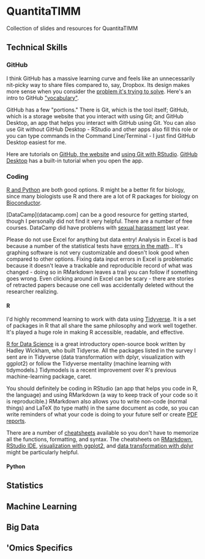# QuantitaTIMM
Collection of slides and resources for QuantitaTIMM

## Technical Skills

### GitHub

I think GitHub has a massive learning curve and feels like an unnecessarily nit-picky way to share files compared to, say, Dropbox. Its design makes more sense when you consider the [problem it's trying to solve](https://betterexplained.com/articles/a-visual-guide-to-version-control/). Here's an intro to GitHub ["vocabulary"](https://medium.com/crowdbotics/a-dead-simple-intro-to-github-for-the-non-technical-f9d56410a856).

GitHub has a few "portions." There is Git, which is the tool itself; GitHub, which is a storage website that you interact with using Git; and GitHub Desktop, an app that helps you interact with GitHub using Git. You can also use Git without GitHub Desktop - RStudio and other apps also fill this role or you can type commands in the Command Line/Terminal - I just find GitHub Desktop easiest for me.

Here are tutorials on [GitHub, the website](https://lgatto.github.io/github-intro/) and [using Git with RStudio](https://jennybc.github.io/2014-05-12-ubc/ubc-r/session03_git.html). [GitHub Desktop](https://desktop.github.com/) has a built-in tutorial when you open the app.

### Coding

[R and Python](https://towardsdatascience.com/from-r-vs-python-to-r-and-python-aa25db33ce17) are both good options. R might be a better fit for biology, since many biologists use R and there are a lot of R packages for biology on [Bioconductor](http://bioconductor.org/).

[DataCamp](datacamp.com] can be a good resource for getting started, though I personally did not find it very helpful. There are a number of free courses. DataCamp did have problems with [sexual harassment](https://www.datacamp.com/community/blog/working-ideal-independent-third-party-review-of-datacamp) last year.

Please do not use Excel for anything but data entry! Analysis in Excel is bad because a number of the statistical tests have [errors in the math](http://biostat.mc.vanderbilt.edu/wiki/pub/Main/TheresaScott/StatsInExcel.TAScott.slides.pdf)... It's graphing software is not very customizable and doesn't look good when compared to other options. Fixing data input errors in Excel is problematic because it doesn't leave a trackable and reproducible record of what was changed - doing so in RMarkdown leaves a trail you can follow if something goes wrong. Even clicking around in Excel can be scary - there are stories of retracted papers because one cell was accidentally deleted without the researcher realizing.

#### R

I'd highly recommend learning to work with data using [Tidyverse](https://www.analyticsvidhya.com/blog/2019/05/beginner-guide-tidyverse-most-powerful-collection-r-packages-data-science/). It is a set of packages in R that all share the same philosophy and work well together. It's played a huge role in making R accessible, readable, and effective. 

[R for Data Science](https://r4ds.had.co.nz/index.html) is a great introductory open-source book written by Hadley Wickham, who built Tidyerse. All the packages listed in the survey I sent are in Tidyverse (data transformation with dplyr, visualization with ggplot2) or follow the Tidyverse mentality (machine learning with tidymodels.) Tidymodels is a recent improvement over R's previous machine-learning package, caret.

You should definitely be coding in RStudio (an app that helps you code in R, the language) and using RMarkdown (a way to keep track of your code so it is reproducible.) RMarkdown also allows you to write non-code (normal things) and LaTeX (to type math) in the same document as code, so you can write reminders of what your code is doing to your future self or create [PDF reports](https://miro.medium.com/max/2920/1*6Y0XxQynWWUNTPUOAOhl6g.png).

There are a number of [cheatsheets](https://rstudio.com/resources/cheatsheets/) available so you don't have to memorize all the functions, formatting, and syntax. The cheatsheets on [RMarkdown](https://github.com/rstudio/cheatsheets/raw/master/rmarkdown-2.0.pdf), [RStudio IDE](https://github.com/rstudio/cheatsheets/raw/master/rstudio-ide.pdf), [visualization with ggplot2](https://github.com/rstudio/cheatsheets/raw/master/data-visualization-2.1.pdf), and [data transformation with dplyr](https://github.com/rstudio/cheatsheets/raw/master/data-transformation.pdf) might be particularly helpful.


#### Python

## Statistics

## Machine Learning

## Big Data

## 'Omics Specifics
